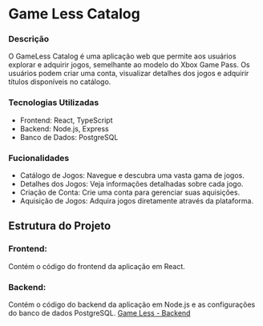 # Game Less Catalog

### Descrição
O GameLess Catalog é uma aplicação web que permite aos usuários explorar e adquirir jogos, semelhante ao modelo do Xbox Game Pass. Os usuários podem criar uma conta, visualizar detalhes dos jogos e adquirir títulos disponíveis no catálogo.

### Tecnologias Utilizadas
- Frontend: React, TypeScript
- Backend: Node.js, Express
- Banco de Dados: PostgreSQL

### Fucionalidades
- Catálogo de Jogos: Navegue e descubra uma vasta gama de jogos.
- Detalhes dos Jogos: Veja informações detalhadas sobre cada jogo.
- Criação de Conta: Crie uma conta para gerenciar suas aquisições.
- Aquisição de Jogos: Adquira jogos diretamente através da plataforma.

## Estrutura do Projeto
### Frontend: 
Contém o código do frontend da aplicação em React.
### Backend: 
Contém o código do backend da aplicação em Node.js e as configurações do banco de dados PostgreSQL. 
[Game Less - Backend](https://github.com/FbianoG/Games-Less-Back) 
